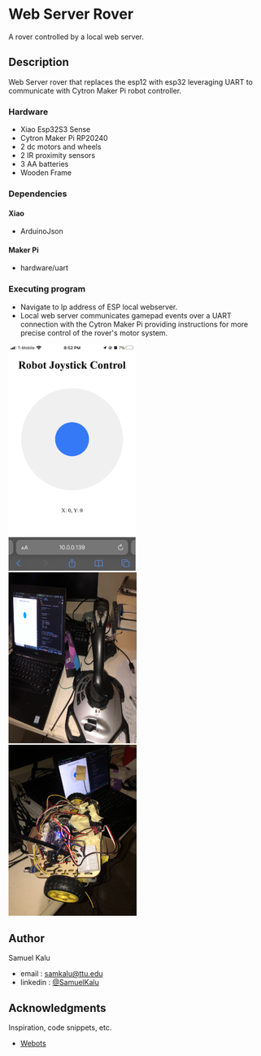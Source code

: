 # Web Server Rover

   A rover controlled by a local web server.

## Description

Web Server rover that replaces the esp12 with esp32 leveraging UART to communicate with Cytron Maker Pi robot controller. 

### Hardware

* Xiao Esp32S3 Sense
* Cytron Maker Pi RP20240
* 2 dc motors and wheels
* 2 IR proximity sensors
* 3 AA batteries
* Wooden Frame

  
### Dependencies

#### Xiao
* ArduinoJson
#### Maker Pi
* hardware/uart


### Executing program

* Navigate to Ip address of ESP local webserver.
* Local web server communicates gamepad events over a UART connection with the Cytron Maker Pi providing instructions for more precise control of the rover's motor system. 
  
<div class= 'flex-col'>
  <img src='controls.jpeg' style=" width:250px;height:445px;" >
   <img src='controller.jpeg' style=" width:252px;height:336px;" >
  <img src='XiaoRover.jpeg' style=" width:252px;height:336px;" >
</div>
  
## Author

Samuel Kalu
  
* email : [samkalu@ttu.edu](mailto:samkalu@ttu.edu)
* linkedin : [@SamuelKalu](https://www.linkedin.com/in/samuel-kalu-74a359342/)


## Acknowledgments

Inspiration, code snippets, etc.
* [Webots](https://cyberbotics.com/doc/guide/tutorial-4-more-about-controllers?tab-language=c++)
